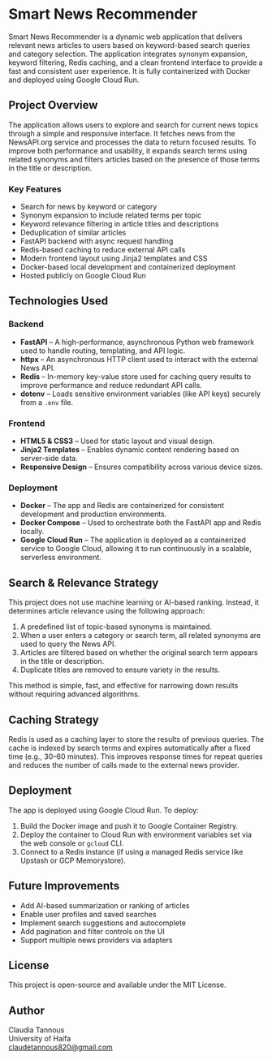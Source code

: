 # Smart News Recommender

Smart News Recommender is a dynamic web application that delivers relevant news articles to users based on keyword-based search queries and category selection. The application integrates synonym expansion, keyword filtering, Redis caching, and a clean frontend interface to provide a fast and consistent user experience. It is fully containerized with Docker and deployed using Google Cloud Run.

## Project Overview

The application allows users to explore and search for current news topics through a simple and responsive interface. It fetches news from the NewsAPI.org service and processes the data to return focused results. To improve both performance and usability, it expands search terms using related synonyms and filters articles based on the presence of those terms in the title or description.

### Key Features

- Search for news by keyword or category
- Synonym expansion to include related terms per topic
- Keyword relevance filtering in article titles and descriptions
- Deduplication of similar articles
- FastAPI backend with async request handling
- Redis-based caching to reduce external API calls
- Modern frontend layout using Jinja2 templates and CSS
- Docker-based local development and containerized deployment
- Hosted publicly on Google Cloud Run

## Technologies Used

### Backend

- **FastAPI** – A high-performance, asynchronous Python web framework used to handle routing, templating, and API logic.
- **httpx** – An asynchronous HTTP client used to interact with the external News API.
- **Redis** – In-memory key-value store used for caching query results to improve performance and reduce redundant API calls.
- **dotenv** – Loads sensitive environment variables (like API keys) securely from a `.env` file.

### Frontend

- **HTML5 & CSS3** – Used for static layout and visual design.
- **Jinja2 Templates** – Enables dynamic content rendering based on server-side data.
- **Responsive Design** – Ensures compatibility across various device sizes.

### Deployment

- **Docker** – The app and Redis are containerized for consistent development and production environments.
- **Docker Compose** – Used to orchestrate both the FastAPI app and Redis locally.
- **Google Cloud Run** – The application is deployed as a containerized service to Google Cloud, allowing it to run continuously in a scalable, serverless environment.

## Search & Relevance Strategy

This project does not use machine learning or AI-based ranking. Instead, it determines article relevance using the following approach:

1. A predefined list of topic-based synonyms is maintained.
2. When a user enters a category or search term, all related synonyms are used to query the News API.
3. Articles are filtered based on whether the original search term appears in the title or description.
4. Duplicate titles are removed to ensure variety in the results.

This method is simple, fast, and effective for narrowing down results without requiring advanced algorithms.

## Caching Strategy

Redis is used as a caching layer to store the results of previous queries. The cache is indexed by search terms and expires automatically after a fixed time (e.g., 30–60 minutes). This improves response times for repeat queries and reduces the number of calls made to the external news provider.


## Deployment

The app is deployed using Google Cloud Run. To deploy:

1. Build the Docker image and push it to Google Container Registry.
2. Deploy the container to Cloud Run with environment variables set via the web console or `gcloud` CLI.
3. Connect to a Redis instance (if using a managed Redis service like Upstash or GCP Memorystore).


## Future Improvements

- Add AI-based summarization or ranking of articles
- Enable user profiles and saved searches
- Implement search suggestions and autocomplete
- Add pagination and filter controls on the UI
- Support multiple news providers via adapters

## License

This project is open-source and available under the MIT License.

## Author

Claudia Tannous  
University of Haifa  
claudetannous820@gmail.com
